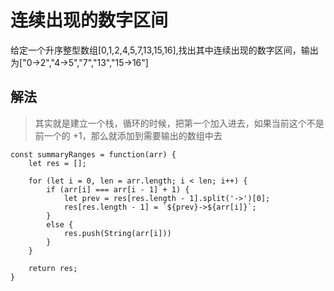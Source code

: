 # 连续出现的数字区间

给定一个升序整型数组[0,1,2,4,5,7,13,15,16],找出其中连续出现的数字区间，输出为["0->2","4->5","7","13","15->16"]


## 解法
> 其实就是建立一个栈，循环的时候，把第一个加入进去，如果当前这个不是前一个的 +1，那么就添加到需要输出的数组中去

```JS
const summaryRanges = function(arr) {
    let res = [];

    for (let i = 0, len = arr.length; i < len; i++) {
        if (arr[i] === arr[i - 1] + 1) {
            let prev = res[res.length - 1].split('->')[0];
            res[res.length - 1] = `${prev}->${arr[i]}`;
        }
        else {
            res.push(String(arr[i]))
        }
    }

    return res;
}
```
